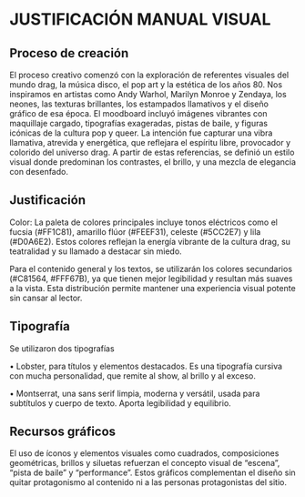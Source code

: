 # JUSTIFICACIÓN MANUAL VISUAL
## Proceso de creación
El proceso creativo comenzó con la exploración de referentes visuales del mundo drag, la música disco, el pop art y la estética de los años 80. Nos inspiramos en artistas como Andy Warhol, Marilyn Monroe y Zendaya, los neones, las texturas brillantes, los estampados llamativos y el diseño gráfico de esa época. El moodboard incluyó imágenes vibrantes con maquillaje cargado, tipografías exageradas, pistas de baile, y figuras icónicas de la cultura pop y queer.
La intención fue capturar una vibra llamativa, atrevida y energética, que reflejara el espíritu libre, provocador y colorido del universo drag. A partir de estas referencias, se definió un estilo visual donde predominan los contrastes, el brillo, y una mezcla de elegancia con desenfado.
## Justificación
Color: La paleta de colores principales incluye tonos eléctricos como el fucsia (#FF1C81), amarillo flúor (#FEEF31), celeste (#5CC2E7) y lila (#D0A6E2). Estos colores reflejan la energía vibrante de la cultura drag, su teatralidad y su llamado a destacar sin miedo.

Para el contenido general y los textos, se utilizarán los colores secundarios (#C81564, #FFF67B), ya que tienen mejor legibilidad y resultan más suaves a la vista. Esta distribución permite mantener una experiencia visual potente sin cansar al lector.

## Tipografía
Se utilizaron dos tipografías 

•	Lobster, para títulos y elementos destacados. Es una tipografía cursiva con mucha personalidad, que remite al show, al brillo y al exceso.

•	Montserrat, una sans serif limpia, moderna y versátil, usada para subtítulos y cuerpo de texto. Aporta legibilidad y equilibrio.

## Recursos gráficos
El uso de íconos y elementos visuales como cuadrados, composiciones geométricas, brillos y siluetas refuerzan el concepto visual de “escena”, “pista de baile” y “performance”. Estos gráficos complementan el diseño sin quitar protagonismo al contenido ni a las personas protagonistas del sitio.
